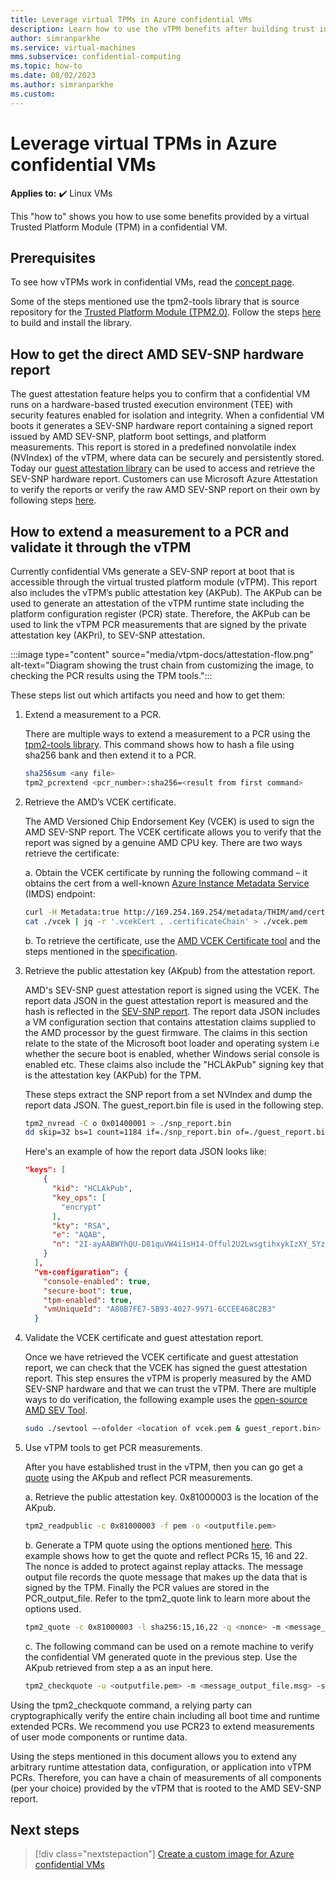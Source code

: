```yaml
---
title: Leverage virtual TPMs in Azure confidential VMs
description: Learn how to use the vTPM benefits after building trust in a confidential VM.
author: simranparkhe
ms.service: virtual-machines
mms.subservice: confidential-computing
ms.topic: how-to
ms.date: 08/02/2023
ms.author: simranparkhe
ms.custom:
---
```


# Leverage virtual TPMs in Azure confidential VMs

**Applies to:** :heavy_check_mark: Linux VMs

This "how to" shows you how to use some benefits provided by a virtual Trusted Platform Module (TPM) in a confidential VM. 

## Prerequisites

To see how vTPMs work in confidential VMs, read the [concept page](virtual-tpms-in-azure-confidential-vm.md).

Some of the steps mentioned use the tpm2-tools library that is source repository for the [Trusted Platform Module (TPM2.0)](https://github.com/tpm2-software/tpm2-tools). Follow the steps [here](https://github.com/tpm2-software/tpm2-tss/blob/master/INSTALL.md) to build and install the library.

## How to get the direct AMD SEV-SNP hardware report

The guest attestation feature helps you to confirm that a confidential VM runs on a hardware-based trusted execution environment (TEE) with security features enabled for isolation and integrity. When a confidential VM boots it generates a SEV-SNP hardware report containing a signed report issued by AMD SEV-SNP, platform boot settings, and platform measurements. This report is stored in a predefined nonvolatile index (NVIndex) of the vTPM, where data can be securely and persistently stored. Today our [guest attestation library](https://github.com/Azure/confidential-computing-cvm-guest-attestation) can be used to access and retrieve the SEV-SNP hardware report.  Customers can use Microsoft Azure Attestation to verify the reports or verify the raw AMD SEV-SNP report on their own by following steps [here](https://github.com/Azure/confidential-computing-cvm-guest-attestation/blob/main/cvm-guest-attestation.md#linux). 

## How to extend a measurement to a PCR and validate it through the vTPM

Currently confidential VMs generate a SEV-SNP report at boot that is accessible through the virtual trusted platform module (vTPM). This report also includes the vTPM’s public attestation key (AKPub). The AKPub can be used to generate an attestation of the vTPM runtime state including the platform configuration register (PCR) state. Therefore, the AKPub can be used to link the vTPM PCR measurements that are signed by the private attestation key (AKPri), to SEV-SNP attestation.

:::image type="content" source="media/vtpm-docs/attestation-flow.png" alt-text="Diagram showing the trust chain from customizing the image, to checking the PCR results using the TPM tools.":::

These steps list out which artifacts you need and how to get them:

1. Extend a measurement to a PCR.

    There are multiple ways to extend a measurement to a PCR using the [tpm2-tools library](https://github.com/tpm2-software/tpm2-tools).
	This command shows how to hash a file using sha256 bank and then extend it to a PCR.
    ```bash
    sha256sum <any file>
    tpm2_pcrextend <pcr_number>:sha256=<result from first command>
    ```
2. Retrieve the AMD’s VCEK certificate. 

    The AMD Versioned Chip Endorsement Key (VCEK) is used to sign the AMD SEV-SNP report. The VCEK certificate allows you to verify that the report was signed by a genuine AMD CPU key. There are two ways retrieve the certificate:

    a.	Obtain the VCEK certificate by running the following command – it obtains the cert from a well-known [Azure Instance Metadata Service](/azure/virtual-machines/instance-metadata-service) (IMDS) endpoint: 
    ```bash
    curl -H Metadata:true http://169.254.169.254/metadata/THIM/amd/certification > vcek
    cat ./vcek | jq -r '.vcekCert , .certificateChain' > ./vcek.pem
    ```
    b.	To retrieve the certificate, use the [AMD VCEK Certificate tool](https://kdsintf.amd.com/vcek/) and the steps mentioned in the [specification](https://www.amd.com/system/files/TechDocs/57230.pdf).

3. Retrieve the public attestation key (AKpub) from the attestation report.

   AMD's SEV-SNP guest attestation report is signed using the VCEK. The report data JSON in the guest attestation report is measured and the hash is reflected in the [SEV-SNP report](https://www.amd.com/system/files/TechDocs/56860.pdf). The report data JSON includes a VM configuration section that contains attestation claims supplied to the AMD processor by the guest firmware. The claims in this section relate to the state of the Microsoft boot loader and operating system i.e whether the secure boot is enabled, whether Windows serial console is enabled etc. These claims also include the "HCLAkPub" signing key that is the attestation key (AKPub) for the TPM.

    These steps extract the SNP report from a set NVIndex and dump the report data JSON. The guest_report.bin file is used in the following step. 

     ```bash
    tpm2_nvread -C o 0x01400001 > ./snp_report.bin
    dd skip=32 bs=1 count=1184 if=./snp_report.bin of=./guest_report.bin
    ```
    Here's an example of how the report data JSON looks like:

    ```JSON
    "keys": [
        {
          "kid": "HCLAkPub",
          "key_ops": [
            "encrypt"
          ],
          "kty": "RSA",
          "e": "AQAB",
          "n": "2I-ayAABWYhQU-D81quVW4i1sH14-Offul2U2LwsgtihxykIzXY_5YzQAY4e56GMZSpm5r6telRr5rnFJa8iklzol7ecYZEX1nc1WK51a68E2kZNyomFVSIlDPJCn14NpRoxuipIfhe16zWVYZ8dpYbpelyzHZZpskdBLnUKldffUYliWSXLBpjPb89VV0FYxKPi_bSGviBXWOiRtcITRcXfpjlfD3DgZqlK4gj11RChqaEYG_GAPlxceu5h1pusgLuPEULWzvkKuGw7j8ZrxdYEUNB-uHU0nxuQvYxtksPs3zX6ELcV2GjwJupzYUUAu95OQUGI-soDWKvIXM4epw"
        }
      ],
      "vm-configuration": {
        "console-enabled": true,
        "secure-boot": true,
        "tpm-enabled": true,
        "vmUniqueId": "A80B7FE7-5B93-4027-9971-6CCEE468C2B3"
      }
    ```
4. Validate the VCEK certificate and guest attestation report. 

    Once we have retrieved the VCEK certificate and guest attestation report, we can check that the VCEK has signed the guest attestation report. This step ensures the vTPM is properly measured by the AMD SEV-SNP hardware and that we can trust the vTPM.  There are multiple ways to do verification, the following example uses the [open-source AMD SEV Tool](https://github.com/AMDESE/sev-tool).

    ```bash
    sudo ./sevtool –-ofolder <location of vcek.pem & guest_report.bin> --validate_guest_report
    ```
5. Use vTPM tools to get PCR measurements.

    After you have established trust in the vTPM, then you can go get a [quote](https://tpm2-tools.readthedocs.io/en/latest/man/tpm2_quote.1/) using the AKpub and reflect PCR measurements.

    a. Retrieve the public attestation key. 0x81000003 is the location of the AKpub.
    ```bash
	tpm2_readpublic -c 0x81000003 -f pem -o <outputfile.pem>
    ```
    b. Generate a TPM quote using the options mentioned [here](https://tpm2-tools.readthedocs.io/en/latest/man/tpm2_quote.1/#options). This example shows how to get the quote and reflect PCRs 15, 16 and 22. The nonce is added to protect against replay attacks. The message output file records the quote message that makes up the data that is signed by the TPM. Finally the PCR values are stored in the PCR_output_file. Refer to the tpm2_quote link to learn more about the options used.
    ```bash
    tpm2_quote -c 0x81000003 -l sha256:15,16,22 -q <nonce> -m <message_output_file.msg> -s <signature_output_file.sig> -o <PCR_output_file.pcrs> -g sha256  
    ```
    c. The following command can be used on a remote machine to verify the confidential VM generated quote in the previous step. Use the AKpub retrieved from step a as an input here. 
    ```bash
    tpm2_checkquote -u <outputfile.pem> -m <message_output_file.msg> -s <signature_output_file.sig> -f <PCR_output_file.pcrs> -g sha256 -q <nonce>
    ```

Using the tpm2_checkquote command, a relying party can cryptographically verify the entire chain including all boot time and runtime extended PCRs. We recommend you use PCR23 to extend measurements of user mode components or runtime data.

Using the steps mentioned in this document allows you to extend any arbitrary runtime attestation data, configuration, or application into vTPM PCRs. Therefore, you can have a chain of measurements of all components (per your choice) provided by the vTPM that is rooted to the AMD SEV-SNP report.

## Next steps

> [!div class="nextstepaction"]
> [Create a custom image for Azure confidential VMs](how-to-create-custom-image-confidential-vm.md)
